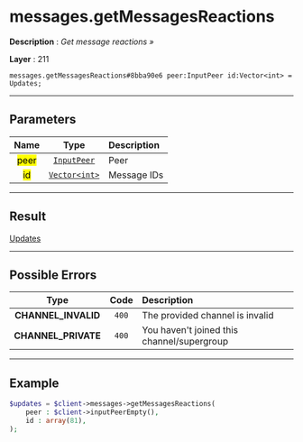 # messages.getMessagesReactions

**Description** : *Get message reactions &raquo;*

**Layer** : 211

```tl
messages.getMessagesReactions#8bba90e6 peer:InputPeer id:Vector<int> = Updates;
```

---

## Parameters

| Name | Type | Description |
| :---: | :---: | :--- |
| <mark>peer</mark> | [`InputPeer`](type/InputPeer) | Peer |
| <mark>id</mark> | [`Vector<int>`](type/int) | Message IDs |

---

## Result

[Updates](type/Updates)

---

## Possible Errors

| Type | Code | Description |
| :---: | :---: | :--- |
| **CHANNEL_INVALID** | `400` | The provided channel is invalid |
| **CHANNEL_PRIVATE** | `400` | You haven't joined this channel/supergroup |

---

## Example

```php
$updates = $client->messages->getMessagesReactions(
	peer : $client->inputPeerEmpty(),
	id : array(81),
);
```